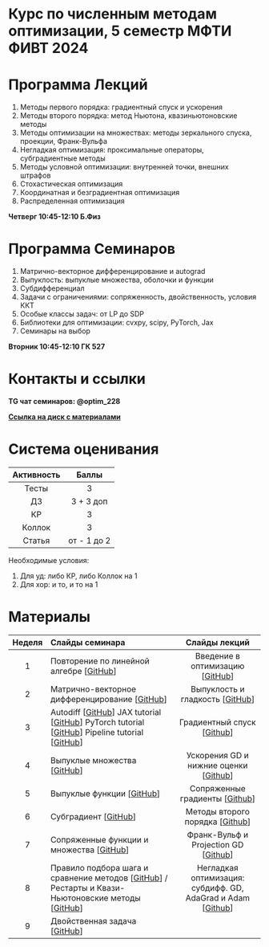# Курс по численным методам оптимизации, 5 семестр МФТИ ФИВТ 2024  



# Программа Лекций
1) Методы первого порядка: градиентный спуск и ускорения 
2) Методы второго порядка: метод Ньютона, квазиньютоновские методы 
3) Методы оптимизации на множествах: методы зеркального спуска, проекции, Франк-Вульфа
4) Негладкая оптимизация: проксимальные операторы, субградиентные методы
5) Методы условной оптимизации: внутренней точки, внешних  штрафов
6) Стохастическая оптимизация
7) Координатная и безградиентная оптимизация 
8) Распределенная оптимизация
    
**Четверг 10:45-12:10 Б.Физ**

# Программа Семинаров 

1) Матрично-векторное дифференцирование и autograd
2) Выпуклость: выпуклые множества, оболочки и функции
3) Субдифференциал 
4) Задачи с ограничениями: сопряженность, двойственность, условия ККТ
5) Особые классы задач: от LP до SDP
6) Библиотеки для оптимизации: cvxpy, scipy, PyTorch, Jax
7) Семинары на выбор

**Вторник 10:45-12:10  ГК 527**

# Контакты и ссылки

**TG чат семинаров: @optim_228**

**[Ссылка на диск с материалами](https://disk.yandex.ru/d/wGzo-4WGtbNrjw)**

# Система оценивания
| Активность |  Баллы  |
|:------:|:----------:|
| Тесты  | 3 |
| ДЗ |3 + 3 доп|
| КР |3|
| Коллок |3|
| Статья |от - 1 до 2|

Необходимые условия:
1) Для уд: либо КР, либо Коллок на 1
2) Для хор: и то, и то на 1
# Материалы 
| Неделя | Слайды семинара | Слайды лекций | 
|:------:|:----------|:----------:|
|1| Повторение по линейной алгебре [[GitHub](sems/matvec_diff.pdf)]  | Введение в оптимизацию [[GitHub](lecs/MIPT_Optimization_Fall_2024_1st_lecture.pdf)]  |
|2| Матрично-векторное дифференцирование [[GitHub](sems/matvec_diff.pdf)] |  Выпуклость и гладкость [[GitHub](lecs/MIPT_Optimization_Fall_2024_2nd_lecture.pdf)]|
|3| Autodiff [[GitHub](sems/sems_2024_backprop.pdf)] JAX tutorial [[GitHub](notebooks/jax_tutor.ipynb)] PyTorch tutorial [[GitHub](notebooks/pytorch_tutor.ipynb)] Pipeline tutorial [[GitHub](notebooks/pipeline_tutor.ipynb)] |Градиентный спуск [[Github](lecs/MIPT_Optimization_Fall_2024_3d_lecture.pdf)]|
|4| Выпуклые множества [[GitHub](sems/convex_sets_sem_4.pdf)] |Ускорения GD и нижние оценки [[Github](lecs/MIPT_Optimization_Fall_2024_4th_lecture.pdf)] |
|5| Выпуклые функции [[GitHub](sems/sem_5_convex_funcs.pdf)] |Сопряженные градиенты [[Github](lecs/MIPT_Optimization_Fall_2024_5th_lecture.pdf)]|
|6| Субградиент [[GitHub](sems/sem6_subdiff.pdf)] |Методы второго порядка [[Github](lecs/MIPT_Optimization_Fall_2024_6th_lecture.pdf)]|
|7| Сопряженные функции и множества [[GitHub](sems/sem_7_dual_funcs_and_sets.pdf)] |Франк-Вульф и Projection GD [[Github](lecs/MIPT_Optimization_Fall_2024_7th_lecture.pdf)]|
|8|  Правило подбора шага и сравнение методов [[GitHub](notebooks/seminar_8_main.ipynb)] / Рестарты и Квази-Ньютоновские методы [[GitHub](notebooks/seminar_8_restarts_and_quasi_newton.ipynb)]|Негладкая оптимизация: субдифф. GD, AdaGrad и Adam [[Github](lecs/MIPT_Optimization_Fall_2024_8th_lecture.pdf)]|
|9|  Двойственная задача [[GitHub](sems/sem_9_dual_problem.pdf)]||
